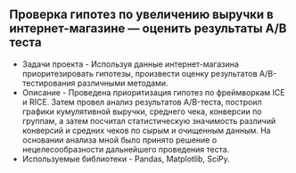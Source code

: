## Проверка гипотез по увеличению выручки в интернет-магазине — оценить результаты A/B теста
- Задачи проекта - Используя данные интернет-магазина приоритезировать гипотезы, произвести оценку результатов A/B-тестирования различными методами.
- Описание - Проведена приоритизация гипотез по фреймворкам ICE и RICE. Затем провел анализ результатов A/B-теста, построил графики кумулятивной выручки, среднего чека, конверсии по группам, а затем посчитал статистическую значимость различий конверсий и средних чеков по сырым и очищенным данным. На основании анализа мной было принято решение о нецелесообразности дальнейшего проведения теста.
- Используемые библиотеки - Pandas, Matplotlib, SciPy.
